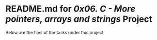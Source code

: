 # README.md for _0x06. C - More pointers, arrays and strings_ Project

Below are the files of the tasks under this project
